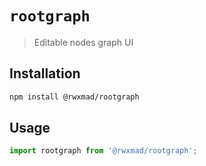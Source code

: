# `rootgraph`
> Editable nodes graph UI

## Installation

```bash
npm install @rwxmad/rootgraph
```

## Usage

```typescript
import rootgraph from '@rwxmad/rootgraph';
```
